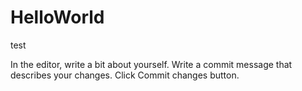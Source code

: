 # HelloWorld

test

In the editor, write a bit about yourself.
Write a commit message that describes your changes.
Click Commit changes button.
